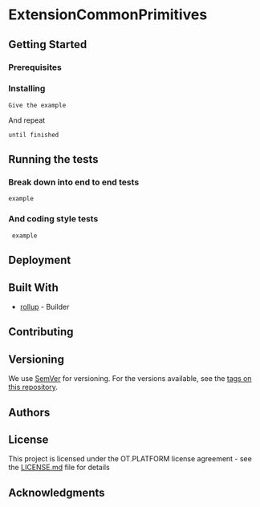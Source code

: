 # ExtensionCommonPrimitives

## Getting Started

### Prerequisites

### Installing

```
Give the example
```

And repeat

```
until finished
```

## Running the tests

### Break down into end to end tests

```
example
```

### And coding style tests

```
 example
```

## Deployment

## Built With

- [rollup](https://rollupjs.org/guide/en/) - Builder

## Contributing

## Versioning

We use [SemVer](http://semver.org/) for versioning. For the versions available, see the [tags on this repository](https://github.com/your/project/tags).

## Authors

## License

This project is licensed under the OT.PLATFORM license agreement - see the [LICENSE.md](LICENSE.md) file for details

## Acknowledgments
